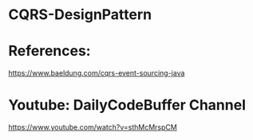 # CQRS-DesignPattern

# References:
https://www.baeldung.com/cqrs-event-sourcing-java

# Youtube: DailyCodeBuffer Channel
https://www.youtube.com/watch?v=sthMcMrspCM
